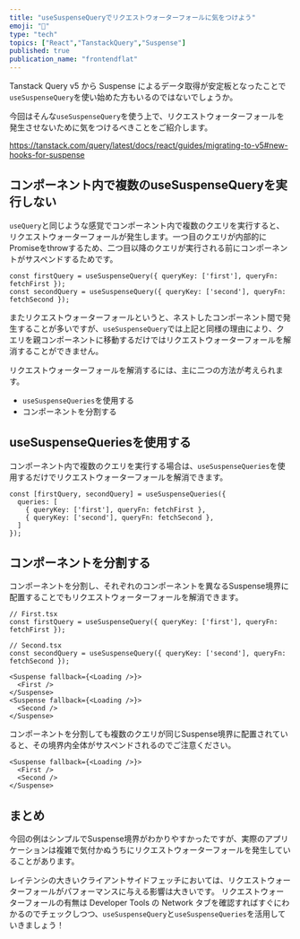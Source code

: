 ```yaml
---
title: "useSuspenseQueryでリクエストウォーターフォールに気をつけよう"
emoji: "🐉"
type: "tech"
topics: ["React","TanstackQuery","Suspense"]
published: true
publication_name: "frontendflat"
---
```


Tanstack Query v5 から Suspense によるデータ取得が安定板となったことで`useSuspenseQuery`を使い始めた方もいるのではないでしょうか。

今回はそんな`useSuspenseQuery`を使う上で、リクエストウォーターフォールを発生させないために気をつけるべきことをご紹介します。

https://tanstack.com/query/latest/docs/react/guides/migrating-to-v5#new-hooks-for-suspense

## コンポーネント内で複数のuseSuspenseQueryを実行しない

`useQuery`と同じような感覚でコンポーネント内で複数のクエリを実行すると、リクエストウォーターフォールが発生します。一つ目のクエリが内部的にPromiseをthrowするため、二つ目以降のクエリが実行される前にコンポーネントがサスペンドするためです。

```jsx:NG
const firstQuery = useSuspenseQuery({ queryKey: ['first'], queryFn: fetchFirst });
const secondQuery = useSuspenseQuery({ queryKey: ['second'], queryFn: fetchSecond });
```

またリクエストウォーターフォールというと、ネストしたコンポーネント間で発生することが多いですが、`useSuspenseQuery`では上記と同様の理由により、クエリを親コンポーネントに移動するだけではリクエストウォーターフォールを解消することができません。

リクエストウォーターフォールを解消するには、主に二つの方法が考えられます。

- `useSuspenseQueries`を使用する
- コンポーネントを分割する

## useSuspenseQueriesを使用する

コンポーネント内で複数のクエリを実行する場合は、`useSuspenseQueries`を使用するだけでリクエストウォーターフォールを解消できます。

```jsx:OK
const [firstQuery, secondQuery] = useSuspenseQueries({
  queries: [
    { queryKey: ['first'], queryFn: fetchFirst },
    { queryKey: ['second'], queryFn: fetchSecond },
  ]
});
```

## コンポーネントを分割する

コンポーネントを分割し、それぞれのコンポーネントを異なるSuspense境界に配置することでもリクエストウォーターフォールを解消できます。

```jsx:OK
// First.tsx
const firstQuery = useSuspenseQuery({ queryKey: ['first'], queryFn: fetchFirst });

// Second.tsx
const secondQuery = useSuspenseQuery({ queryKey: ['second'], queryFn: fetchSecond });

<Suspense fallback={<Loading />}>
  <First />
</Suspense>
<Suspense fallback={<Loading />}>
  <Second />
</Suspense>
```

コンポーネントを分割しても複数のクエリが同じSuspense境界に配置されていると、その境界内全体がサスペンドされるのでご注意ください。

```jsx:NG
<Suspense fallback={<Loading />}>
  <First />
  <Second />
</Suspense>
```

## まとめ

今回の例はシンプルでSuspense境界がわかりやすかったですが、実際のアプリケーションは複雑で気付かぬうちにリクエストウォーターフォールを発生していることがあります。

レイテンシの大きいクライアントサイドフェッチにおいては、リクエストウォーターフォールがパフォーマンスに与える影響は大きいです。
リクエストウォーターフォールの有無は Developer Tools の Network タブを確認すればすぐにわかるのでチェックしつつ、`useSuspenseQuery`と`useSuspenseQueries`を活用していきましょう！